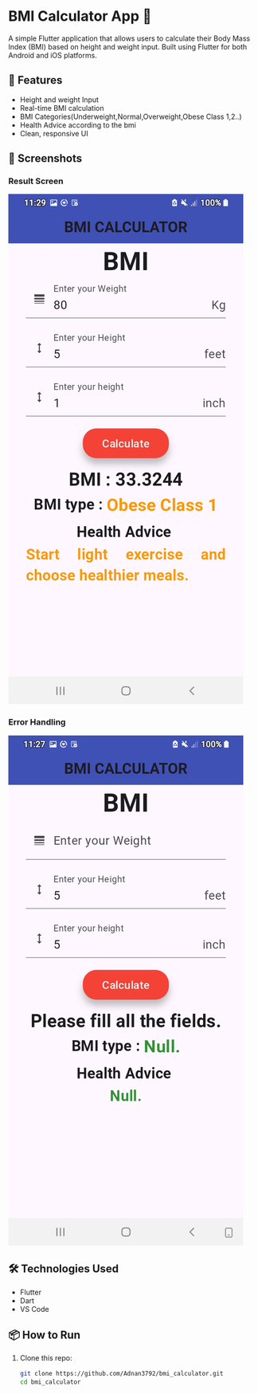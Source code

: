 
# BMI Calculator App 🧮

A simple Flutter application that allows users to calculate their Body Mass Index (BMI) based on height and weight input. Built using Flutter for both Android and iOS platforms.

## 🚀 Features
- Height and weight Input 
- Real-time BMI calculation
- BMI Categories(Underweight,Normal,Overweight,Obese Class 1,2..)
- Health Advice according to the bmi
- Clean, responsive UI

## 📸 Screenshots

### Result Screen
![Result Screen](lib/assets/images/result_screen.jpg.jpg)

### Error Handling
![Error Handling Screen](lib/assets/images/error_handling.jpg.jpg)

## 🛠️ Technologies Used

- Flutter
- Dart
- VS Code

## 📦 How to Run

1. Clone this repo:
   ```bash
   git clone https://github.com/Adnan3792/bmi_calculator.git
   cd bmi_calculator

